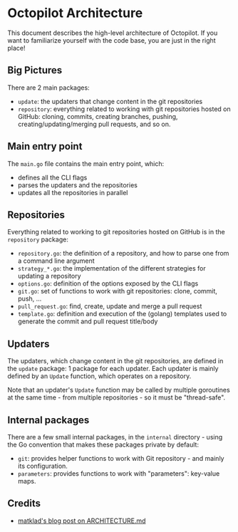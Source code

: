 # Octopilot Architecture

This document describes the high-level architecture of Octopilot. If you want to familiarize yourself with the code base, you are just in the right place!

## Big Pictures

There are 2 main packages:
- `update`: the updaters that change content in the git repositories
- `repository`: everything related to working with git repositories hosted on GitHub: cloning, commits, creating branches, pushing, creating/updating/merging pull requests, and so on.

## Main entry point

The `main.go` file contains the main entry point, which:
- defines all the CLI flags
- parses the updaters and the repositories
- updates all the repositories in parallel

## Repositories

Everything related to working to git repositories hosted on GitHub is in the `repository` package:
- `repository.go`: the definition of a repository, and how to parse one from a command line argument
- `strategy_*.go`: the implementation of the different strategies for updating a repository
- `options.go`: definition of the options exposed by the CLI flags
- `git.go`: set of functions to work with git repositories: clone, commit, push, ...
- `pull_request.go`: find, create, update and merge a pull request
- `template.go`: definition and execution of the (golang) templates used to generate the commit and pull request title/body

## Updaters

The updaters, which change content in the git repositories, are defined in the `update` package: 1 package for each updater. Each updater is mainly defined by an `Update` function, which operates on a repository.

Note that an updater's `Update` function may be called by multiple goroutines at the same time - from multiple repositories - so it must be "thread-safe".

## Internal packages

There are a few small internal packages, in the `internal` directory - using the Go convention that makes these packages private by default:
- `git`: provides helper functions to work with Git repository - and mainly its configuration.
- `parameters`: provides functions to work with "parameters": key-value maps.

## Credits

- [matklad's blog post on ARCHITECTURE.md](https://matklad.github.io/2021/02/06/ARCHITECTURE.md.html)

